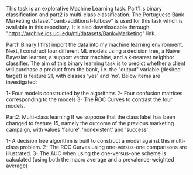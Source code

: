 This task is an explorative Machine Learning task. Part1 is binary classification and part2 is multi-class classification. The Portuguese Bank Marketing dataset "bank-additional-full.csv" is used for this task which is available in this repository. It is also downloadable thrrough "https://archive.ics.uci.edu/ml/datasets/Bank+Marketing" link.

Part1: Binary I first import the data into my machine learning environment. Next, I construct four different ML models using a decision tree, a Naïve Bayesian learner, a support vector machine, and a k‐nearest neighbor classifier. The aim of this binary learning task is to predict whether a client will purchase a product from the bank, i.e. the "output" variable (desired target) is feature 21, with classes 'yes' and 'no'. Below items are investigated:

1- Four models constructed by the algorithms 2- Four confusion matrices corresponding to the models 3- The ROC Curves to contrast the four models.

Part2: Multi-class learning If we suppose that the class label has been changed to feature 15, namely the outcome of the previous marketing campaign, with values 'failure', 'nonexistent' and 'success':

1- A decision tree algorithm is built to construct a model against this multi-class problem. 2- The ROC Curves using one-versus-one comparisons are illustrated. 3- The AUC when using the one-versus-one scheme is calculated (using both the macro average and a prevalence-weighted average)
